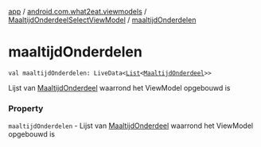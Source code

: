 [app](../../index.md) / [android.com.what2eat.viewmodels](../index.md) / [MaaltijdOnderdeelSelectViewModel](index.md) / [maaltijdOnderdelen](./maaltijd-onderdelen.md)

# maaltijdOnderdelen

`val maaltijdOnderdelen: LiveData<`[`List`](https://kotlinlang.org/api/latest/jvm/stdlib/kotlin.collections/-list/index.html)`<`[`MaaltijdOnderdeel`](../../android.com.what2eat.model/-maaltijd-onderdeel/index.md)`>>`

Lijst van [MaaltijdOnderdeel](../../android.com.what2eat.model/-maaltijd-onderdeel/index.md) waarrond het ViewModel opgebouwd is

### Property

`maaltijdOnderdelen` - Lijst van [MaaltijdOnderdeel](../../android.com.what2eat.model/-maaltijd-onderdeel/index.md) waarrond het ViewModel opgebouwd is